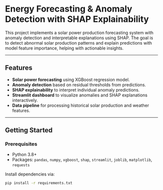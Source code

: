 # Energy Forecasting & Anomaly Detection with SHAP Explainability

This project implements a solar power production forecasting system with anomaly detection and interpretable explanations using SHAP. The goal is to detect abnormal solar production patterns and explain predictions with model feature importance, helping with actionable insights.

---

## Features

- **Solar power forecasting** using XGBoost regression model.
- **Anomaly detection** based on residual thresholds from predictions.
- **SHAP explainability** to interpret individual anomaly predictions.
- **Streamlit dashboard** to visualize anomalies and SHAP explanations interactively.
- **Data pipeline** for processing historical solar production and weather features.

---

## Getting Started

### Prerequisites

- Python 3.8+
- Packages: `pandas`, `numpy`, `xgboost`, `shap`, `streamlit`, `joblib`, `matplotlib`, `requests`

Install dependencies via:
```bash
pip install -r requirements.txt
